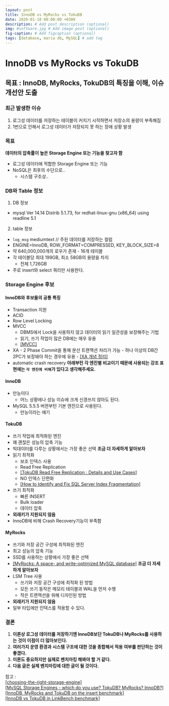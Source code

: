 ```yaml
---
layout: post
title: InnoDB vs MyRocks vs TokuDB
date: 2020-01-10 00:00:00 +0300
description: # Add post description (optional)
img: #software.jpg # Add image post (optional)
fig-caption: # Add figcaption (optional)
tags: [database, maria db, MySQL] # add tag
---
```

# InnoDB vs MyRocks vs TokuDB
## 목표 : InnoDB, MyRocks, TokuDB의 특징을 이해, 이슈 개선안 도출 
### 최근 발생한 이슈    
1. 로그성 데이터를 저장하는 테이블이 커지기 시작하면서 저장소의 용량이 부족해짐
2. 1번으로 인해서 로그성 데이터가 저장되지 못 하는 장애 상황 발생

### 목표
**데이터의 압축률이 높은 Storage Engine 또는 기능을 찾고자 함**  
  * 로그성 데이터에 적합한 Storage Engine 또는 기능
  * NoSQL은 최후의 수단으로..
    - 시스템  구조상..
    
### DB와 Table 정보
1. DB 정보
  * mysql  Ver 14.14 Distrib 5.1.73, for redhat-linux-gnu (x86_64) using readline 5.1  
2. table 정보
  * `log_msg` mediumtext // 주된 데이터를 저장하는 컬럼
  *  ENGINE=InnoDB, ROW_FORMAT=COMPRESSED, KEY_BLOCK_SIZE=8
  *  약 640,000,000개의 로우가 존재
    - 16개 테이블
  * 각 테이블당 최대 199GB, 최소 58GB의 용량을 차지  
    - 전체 1,726GB
  * 주로 insert와 select 쿼리만 사용한다.

### Storage Engine 후보
#### InnoDB와 후보들의 공통 특징
  * Transaction 지원
  * ACID
  * Row Level Locking
  * MVCC
    - DBMS에서 Lock을 사용하지 않고 데이터의 읽기 일관성을 보장해주는 기법
    - 읽기, 쓰기 작업이 많은 DB에는 매우 유용
    - [[MVCC]](https://mysqldba.tistory.com/335)
  *  XA 
    - 2 Phase Commit을 통해 분산 트랜잭션 처리가 가능
    - 하나 이상의 DB간 2PC가 보장돼야 하는 경우에 유용
    - [[XA 개념 정리]](https://heni.tistory.com/10)
  * automatic crash recovery
**아래부턴 각 엔진별 비교이기 때문에 사용되는 강조 표현에는 `각 엔진에 비해`가 있다고 생각해주세요.**

#### InnoDB  
  * 만능이다
    - 어느 상황에나 성능 이슈에 크게 신경쓰지 않아도 된다.
  * MySQL 5.5.5 버젼부턴 기본 엔진으로 사용된다.
    - 만능이라는 얘기
    
#### TokuDB
  * 쓰기 작업에 최적화된 엔진  
  * 꽤 괜찮은 성능의 압축 기능  
  * 빅데이터를 다루는 상황에서는 가장 좋은 선택
**조금 더 자세하게 알아보자**
  * 읽기 최적화
    - 보조 인덱스 사용
    - Read Free Replication
    - [[TokuDB Read Free Replication : Details and Use Cases]](https://www.percona.com/blog/2014/09/25/tokudb-read-free-replication-details-and-use-cases/)
    - NO 인덱스 단편화
    - [[How to Identify and Fix SQL Server Index Fragmentation]](https://logicalread.com/2015/10/30/fix-sql-server-index-fragmentation-mc11/#.XikYQsj7SUl)
  * 쓰기 최적화
    - 빠른 INSERT
    - Bulk loader
    - 데이터 압축
  * **외래키가 지원되지 않음**
  * InnoDB에 비해 Crash Recovery기능이 부족함
  
#### MyRocks
  * 쓰기와 저장 공간 구성에 최적화된 엔진
  * 최고 성능의 압축 기능
  * SSD를 사용하는 상황에서 가장 좋은 선택
  * [[MyRocks: A space- and write-optimized MySQL database]](https://engineering.fb.com/core-data/myrocks-a-space-and-write-optimized-mysql-database/)
**조금 더 자세하게 알아보자**
  * LSM Tree 사용
    - 쓰기와 저장 공간 구성에 최적화 된 방법
    - 모든 쓰기 동작은 메모리 테이블과 WAL을 먼저 수행
    - 작은 트랜잭션을 위해 디자인된 방법
  * **외래키가 지원되지 않음**
  * 일부 타입에만 인덱스를 적용할 수 있다.
  
### **결론**
1. **이론상 로그성 데이터를 저장하기엔 InnoDB보단 TokuDB나 MyRocks를 사용하는 것이 이점이 더 많아보인다.**
2. **여러가지 운영 환경과 시스템 구조에 대한 것을 종합해서 적용 여부를 판단하는 것이 좋겠다.**
3. **이론도 중요하지만 실제로 벤치마킹 해봐야 할 거 같다.**
4. **다음 글은 실제 벤치마킹에 대한 글이 될 것이다.**
  
참고 :   
[[choosing-the-right-storage-engine]](https://mariadb.com/kb/en/choosing-the-right-storage-engine/)  
[[MySQL Storage Engines - which do you use? TokuDB? MyRocks? InnoDB?]](https://www.slideshare.net/SvetaSmirnova/mysql-storage-engines-which-do-you-use-tokudb-myrocks-innodb)    
[[InnoDB, MyRocks and TokuDB on the insert benchmark]](http://smalldatum.blogspot.com/2017/05/innodb-myrocks-and-tokudb-on-insert.html)  
[[InnoDB vs TokuDB in LinkBench benchmark]](https://www.percona.com/blog/2015/07/24/innodb-vs-tokudb-in-linkbench-benchmark/)  